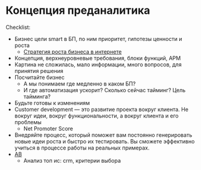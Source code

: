 # Концепция преданалитика

Сhecklist:

- Бизнес цели smart в БП, по ним приоритет, гипотезы ценности и роста
  - [Стратегия роста бизнеса в интернете](http://tilda.education/articles-building-growth-machine)
- Концепция, верхнеуровневые требования, блоки функций, АРМ
- Картина не сложилась, мало информации, много вопросов, для принятия решения
- Посчитайте бизнес
  - А мы понимаем где медленно в каком БП?
  - И где автоматизация ускорит? Сколько сейчас тайминг? Цель тайминга?
- Будьте готовы к изменениям
- Сustomer development — это развитие проекта вокруг клиента. Не вокруг идеи, вокруг функциональности, а вокруг клиента и его проблемы
  - Net Promoter Score
- Внедряйте процесс, который поможет вам постоянно генерировать новые идеи роста и быстро их тестировать. Вы сможете эффективно учиться в процессе работы на реальных примерах.
- [АВ](av.md)
  - Анализ топ ис: crm, критерии выбора
